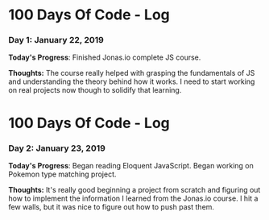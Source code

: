 # 100 Days Of Code - Log

### Day 1: January 22, 2019

**Today's Progress**: Finished Jonas.io complete JS course. 

**Thoughts:** The course really helped with grasping the fundamentals of JS and understanding the theory behind how it works. I need to start working on real projects now though to solidify that learning.

# 100 Days Of Code - Log

### Day 2: January 23, 2019

**Today's Progress**: Began reading Eloquent JavaScript. Began working on Pokemon type matching project. 

**Thoughts:** It's really good beginning a project from scratch and figuring out how to implement the information I learned from the Jonas.io course. I hit a few walls, but it was nice to figure out how to push past them.

